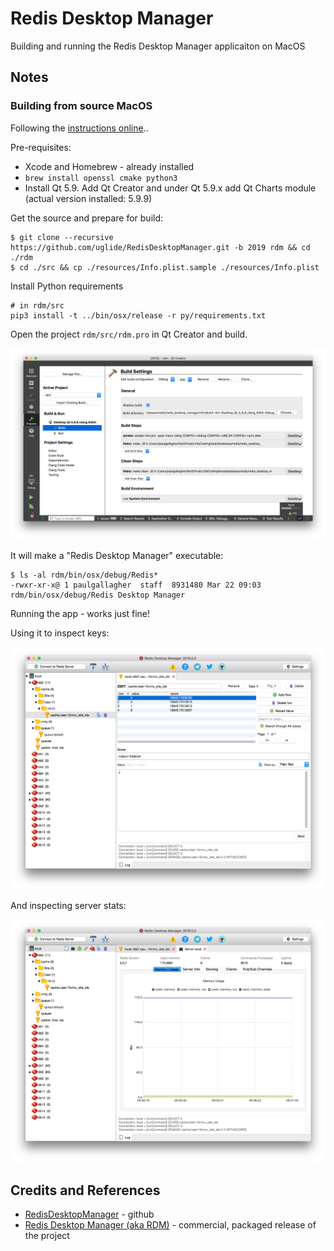 # Redis Desktop Manager

Building and running the Redis Desktop Manager applicaiton on MacOS

## Notes

### Building from source MacOS

Following the [instructions online](http://docs.redisdesktop.com/en/latest/install/#mac-os-x)..

Pre-requisites:

* Xcode and Homebrew - already installed
* `brew install openssl cmake python3`
* Install Qt 5.9. Add Qt Creator and under Qt 5.9.x add Qt Charts module (actual version installed: 5.9.9)


Get the source and prepare for build:

```
$ git clone --recursive https://github.com/uglide/RedisDesktopManager.git -b 2019 rdm && cd ./rdm
$ cd ./src && cp ./resources/Info.plist.sample ./resources/Info.plist
```

Install Python requirements

```
# in rdm/src
pip3 install -t ../bin/osx/release -r py/requirements.txt
```

Open the project `rdm/src/rdm.pro` in Qt Creator and build.

![qt_build](./assets/qt_build.png?raw=true)

It will make a "Redis Desktop Manager" executable:

```
$ ls -al rdm/bin/osx/debug/Redis*
-rwxr-xr-x@ 1 paulgallagher  staff  8931480 Mar 22 09:03 rdm/bin/osx/debug/Redis Desktop Manager
```

Running the app - works just fine!

Using it to inspect keys:

![rdm_inspect](./assets/rdm_inspect.png?raw=true)

And inspecting server stats:

![rdm_server_stats](./assets/rdm_server_stats.png?raw=true)

## Credits and References

* [RedisDesktopManager](https://github.com/uglide/RedisDesktopManager) - github
* [Redis Desktop Manager (aka RDM)](https://redisdesktop.com/) - commercial, packaged release of the project
